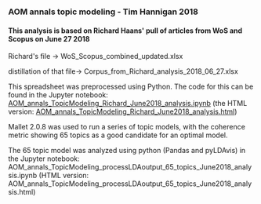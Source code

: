 ### AOM annals topic modeling -  Tim Hannigan 2018

#### This analysis is based on Richard Haans' pull of articles from WoS and Scopus on June 27 2018
Richard's file ->
WoS_Scopus_combined_updated.xlsx

distillation of that file->
Corpus_from_Richard_analysis_2018_06_27.xlsx

This spreadsheet was preprocessed using Python. The code for this can be found in the Jupyter notebook: [AOM_annals_TopicModeling_Richard_June2018_analysis.ipynb](AOM_annals_TopicModeling_Richard_June2018_analysis.ipynb) (the HTML version: [AOM_annals_TopicModeling_Richard_June2018_analysis.html](AOM_annals_TopicModeling_Richard_June2018_analysis.html))

Mallet 2.0.8 was used to run a series of topic models, with the coherence metric showing 65 topics as a good candidate for an optimal model.

The 65 topic model was analyzed using python (Pandas and pyLDAvis) in the Jupyter notebook:
AOM_annals_TopicModeling_processLDAoutput_65_topics_June2018_analysis.ipynb (HTML version: AOM_annals_TopicModeling_processLDAoutput_65_topics_June2018_analysis.html)
